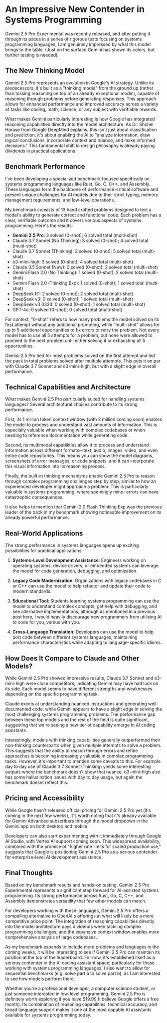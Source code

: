 # An Impressive New Contender in Systems Programming

Gemini 2.5 Pro Experimental was recently released, and after putting it through its paces in a series of rigorous tests focusing on systems programming languages, I am genuinely impressed by what this model brings to the table. (Just on the surface Gemini has shown its colors, but further testing is needed).

## The New Thinking Model

Gemini 2.5 Pro represents an evolution in Google's AI strategy. Unlike its predecessors, it's built as a "thinking model" from the ground up (rather than tossing reasoning on top of an already exceptional model), capable of reasoning through problems before generating responses. This approach allows for enhanced performance and improved accuracy across a variety of tasks like coding, math, science, or any subject with verifiable rewards.

What makes Gemini particularly interesting is how Google has integrated reasoning capabilities directly into the model architecture. As Dr. Shohei Harase from Google DeepMind explains, this isn't just about classification and prediction, it's about enabling the AI to "analyze information, draw logical conclusions, incorporate context and nuance, and make informed decisions." This fundamental shift in design philosophy is already paying dividends in practical applications.

## Benchmark Performance

I've been developing a specialized benchmark focused specifically on systems programming languages like Rust, Go, C, C++, and Assembly. These languages form the backbone of performance-critical software and present unique challenges for AI models due to their strict typing, memory management requirements, and low-level operations.

My benchmark consists of 13 hand crafted problems designed to test a model's ability to generate correct and functional code. Each problem has a clear, verifiable outcome and it covers various aspects of systems programming. Here's the results:

- **Gemini 2.5 Pro**: 3 solved (0-shot); 6 solved total (multi-shot)
- Claude 3.7 Sonnet (No Thinking): 3 solved (0-shot); 4 solved total (multi-shot)
- Claude 3.7 Sonnet (Thinking): 2 solved (0-shot); 5 solved total (multi-shot)
- o3-mini-high: 3 solved (0-shot); 4 solved total (multi-shot)
- Claude 3.5 Sonnet (New): 0 solved (0-shot); 2 solved total (multi-shot)
- Gemini Flash 2.0 (No Thinking): 1 solved (0-shot); 2 solved total (multi-shot)
- Gemini Flash 2.0 (Thinking Exp): 1 solved (0-shot); 1 solved total (multi-shot)
- DeepSeek R1: 2 solved (0-shot); 2 solved total (multi-shot)
- DeepSeek v3: 0 solved (0-shot); 1 solved total (multi-shot)
- DeepSeek v3 0324: 0 solved (0-shot); 1 solved total (multi-shot)
- GPT-4o: 0 solved (0-shot); 0 solved total (multi-shot)

For context, "0-shot" refers to how many problems the model solved on its first attempt without any additional prompting, while "multi-shot" allows for up to 5 additional opportunities to fix errors or retry the problem. Not every model has to use all 5 attempts for a problem, but none were allowed to proceed to the next problem until either solving it or exhausting all 5 opportunities.

Gemini 2.5 Pro tied for most problems solved on the first attempt and led the pack in total problems solved after multiple attempts. This puts it on par with Claude 3.7 Sonnet and o3-mini-high, but with a slight edge in overall performance.

## Technical Capabilities and Architecture

What makes Gemini 2.5 Pro particularly suited for handling systems languages? Several architectural choices contribute to its strong performance.

First, its 1 million token context window (with 2 million coming soon) enables the model to process and understand vast amounts of information. This is especially valuable when working with complex codebases or when needing to reference documentation while generating code.

Second, its multimodal capabilities allow it to process and understand information across different formats—text, audio, images, video, and even entire code repositories. This means you can show the model diagrams, screenshots of error messages, or code snippets, and it can incorporate this visual information into its reasoning process.

Finally, the built-in thinking mechanisms enable Gemini 2.5 Pro to reason through complex programming challenges step by step, similar to how an experienced developer might approach a problem. This is particularly valuable in systems programming, where seemingly minor errors can have catastrophic consequences.

It also helps to mention that Gemini 2.0 Flash Thinking Exp was the previous leader of the pack in my benchmark showing noticeable improvement on its already powerful performance.

## Real-World Applications

The strong performance in systems languages opens up exciting possibilities for practical applications:

1. **Systems-Level Development Assistance**: Engineers working on operating systems, device drivers, or embedded systems can leverage the model for code generation, debugging, and optimization.

2. **Legacy Code Modernization**: Organizations with legacy codebases in C or C++ can use the model to help refactor and update their code to modern standards.

3. **Educational Tool**: Students learning systems programming can use the model to understand complex concepts, get help with debugging, and see alternative implementations, although as mentioned in a previous post here, I would heavily discourage new programmers from utilising AI to code for you, versus with you.

4. **Cross-Language Translation**: Developers can use the model to help port code between different systems languages, maintaining performance characteristics while adapting to language-specific idioms.

## How Does It Compare to Claude and Other Models?

While Gemini 2.5 Pro showed impressive results, Claude 3.7 Sonnet and o3-mini-high were close competitors, indicating Gemini may have had luck on its side. Each model seems to have different strengths and weaknesses depending on the specific programming task.

Claude excels at understanding nuanced instructions and generating well-documented code, while Gemini appears to have a slight edge in solving the most challenging systems programming problems. The performance gap between these top models and the rest of the field is quite significant, suggesting that we're seeing a new tier of capability emerge in AI coding assistants.

Interestingly, models with thinking capabilities generally outperformed their non-thinking counterparts when given multiple attempts to solve a problem. This suggests that the ability to reason through errors and refine approaches is becoming increasingly valuable in complex programming tasks. However, it's important to mention some caveats to this. For example day to day use of Claude 3.7 Sonnet (Thinking) yields some interesting outputs where the benchmark doesn't show that nuance. o3-mini-high also has some hallucination issues with day to day usage, but again the benchmark doesnt reflect this.

## Pricing and Accessibility

While Google hasn't released official pricing for Gemini 2.5 Pro yet (it's coming in the next few weeks), it's worth noting that it's already available for Gemini Advanced subscribers through the model dropdown in the Gemini app on both desktop and mobile.

Developers can also start experimenting with it immediately through Google AI Studio, with Vertex AI support coming soon. This widespread availability, combined with the promise of "higher rate limits for scaled production use," suggests that Google is positioning Gemini 2.5 Pro as a serious contender for enterprise-level AI development assistance.

## Final Thoughts

Based on my benchmark results and hands-on testing, Gemini 2.5 Pro Experimental represents a significant step forward for AI-assisted systems programming. Its strong performance across Rust, Go, C, C++, and Assembly demonstrates versatility that few other models can match.

For developers working with these languages, Gemini 2.5 Pro offers a compelling alternative to OpenAI's offerings at what will likely be a more competitive price point. The integration of reasoning capabilities directly into the model architecture pays dividends when tackling complex programming challenges, and the expansive context window enables more comprehensive analysis of large codebases.

As my benchmark expands to include more problems and languages in the coming weeks, it will be interesting to see if Gemini 2.5 Pro can maintain its position at the top of the leaderboard. For now, it's established itself as a serious contender in the AI coding assistant space, particularly for those working with systems programming languages. I also want to allow for sequential benchmarks (e.g. solve part a to solve part b), as I am interested to see how models perform there.

Whether you're a professional developer, a computer science student, or just someone interested in low-level programming, Gemini 2.5 Pro is definitely worth exploring if you have $19.99 (I believe Google offers a free month). Its combination of reasoning capabilities, technical accuracy, and broad language support makes it one of the most capable AI assistants available for systems programming today.
